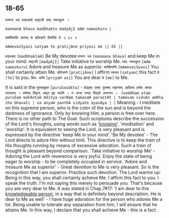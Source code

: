 ## 18-65


```shloka-sa
मन्मना भव मद्भक्तो मद्याजी माम् नमस्कुरु ।
```
```shloka-sa-hk
manmanA bhava madbhakto madyAjI mAm namaskuru |
```
```shloka-sa
मामेवैष्यसि सत्यम् ते प्रतिजाने प्रियोसि मे ॥ ६५ ॥
```
```shloka-sa-hk
mAmevaiSyasi satyam te pratijAne priyosi me || 65 ||
```

`मद्भक्तः` `[madbhaktaH]` Be My devotee `मन्मन भव` `[manmana bhava]` and keep Me in your mind. `मद्याजी` `[madyAjI]` Take initiative to worship Me. `माम् नमस्कुरु` `[mAm namaskuru]` Adore and treasure Me as superior. `मामेवैष्यसि` `[mAmevaiSyasi]` You shall certainly attain Me. `प्रतिजाने` `[pratijAne]` I affirm `सत्यम्` `[satyam]` this fact `ते` `[te]` to you. `प्रियः असि` `[priyaH asi]` You are dear `मे` `[me]` to Me.

It is said in the `पुरुषसूक्त` `[puruSasUkta]` -
`वेदाहम् एतम् पुरुषम् महान्तम् आदित्य वर्णम् तमसः परस्तात् । तमेवम् विद्वान् अमृत इह भवति । न अन्यः पन्था विद्यते अयनाय । ` `[vedAham etam puruSam mahAntam Aditya varNam tamasaH parastAt | tamevam vidvAn amRta iha bhavati | na anyaH panthA vidyate ayanAya | ]`
Meaning - I meditate on this supreme person, who is the color of the sun and is beyond the darkness of ignorance. Only by knowing Him, a person is free over here. There is no other path to The Goal.
Such scriptures describe the succession of the Lord's thoughts, using words such as '[knowing](jnAnI)', 'meditation' and 'worship'. It is equivalent to seeing the Lord, is very pleasant and is expressed by the directive 'keep Me in your mind'.
'Be My devotee' - The Lord directs to adore Him without limit. This directive is to keep the train of His thoughts running by means of excessive adoration. Such a train of thought is pleasant beyond comparison.
'Take initiative to worship Me' - Adoring the Lord with reverence is very joyful. Enjoy the state of being eager to worship - to be completely occupied in service.
'Adore and treasure Me as superior' - Great devotion to Me is very pleasant. So is the recognition that I am superior. Practice such devotion.
The Lord warms up: Being in this way, you shall certainly achieve Me. I affirm this fact to you. I speak the truth. I'm not saying this merely to persuade you. That's because you are very dear to Me.
It was stated in Chap.7#17: 'I am dear to this [knowledgeable person](jnAnI), in a way that is definitely beyond description. He is dear to Me as well' - I have huge adoration for the person who adores Me a lot. Being unable to tolerate any separation from him, I will ensure that he attains Me. 
In this way, I declare that you shall achieve Me - this is a fact.



